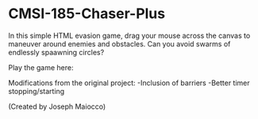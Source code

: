 # CMSI-185-Chaser-Plus
In this simple HTML evasion game, drag your mouse across the canvas to maneuver around enemies and obstacles. Can you avoid swarms of endlessly spaawning circles?

Play the game here: 

Modifications from the original project:
 -Inclusion of barriers
 -Better timer stopping/starting

(Created by Joseph Maiocco)
